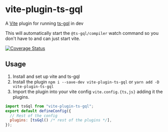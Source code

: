 # vite-plugin-ts-gql

A [Vite](https://vitejs.dev/) plugin for running [ts-gql](https://github.com/Thinkmill/ts-gql) in dev

This will automatically start the `@ts-gql/compiler` watch command so you don't have to and can just start vite.

[![Coverage Status](https://coveralls.io/repos/github/tgandrews/vite-plugin-ts-gql/badge.svg?branch=main)](https://coveralls.io/github/tgandrews/vite-plugin-ts-gql?branch=main)

## Usage

1. Install and set up vite and ts-gql
1. Install the plugin `npm i --save-dev vite-plugin-ts-gql` or `yarn add -D vite-plugin-ts-gql`
1. Import the plugin into your vite config `vite.config.{ts,js}` adding it the plugins.

```js
import tsGql from "vite-plugin-ts-gql";
export default defineConfig({
  // Rest of the config
  plugins: [tsGql() /* rest of the plugins */],
});
```
